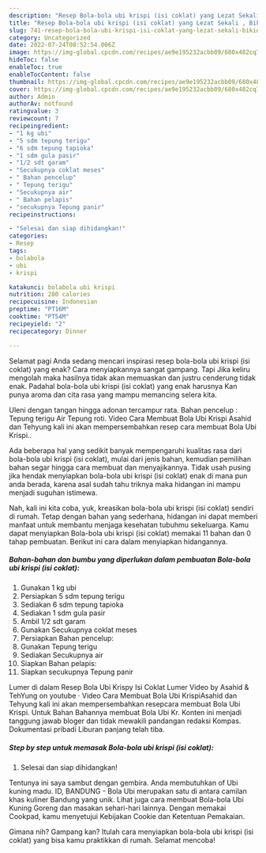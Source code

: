 ```yaml
---
description: "Resep Bola-bola ubi krispi (isi coklat) yang Lezat Sekali , Bikin Ngiler"
title: "Resep Bola-bola ubi krispi (isi coklat) yang Lezat Sekali , Bikin Ngiler"
slug: 741-resep-bola-bola-ubi-krispi-isi-coklat-yang-lezat-sekali-bikin-ngiler
category: Uncategorized
date: 2022-07-24T08:52:54.006Z
image: https://img-global.cpcdn.com/recipes/ae9e195232acbb09/680x482cq70/bola-bola-ubi-krispi-isi-coklat-foto-resep-utama.jpg
hideToc: false
enableToc: true
enableTocContent: false
thumbnail: https://img-global.cpcdn.com/recipes/ae9e195232acbb09/680x482cq70/bola-bola-ubi-krispi-isi-coklat-foto-resep-utama.jpg
cover: https://img-global.cpcdn.com/recipes/ae9e195232acbb09/680x482cq70/bola-bola-ubi-krispi-isi-coklat-foto-resep-utama.jpg
author: Admin
authorAv: notfound
ratingvalue: 3
reviewcount: 7
recipeingredient:
- "1 kg ubi"
- "5 sdm tepung terigu"
- "6 sdm tepung tapioka"
- "1 sdm gula pasir"
- "1/2 sdt garam"
- "Secukupnya coklat meses"
- " Bahan pencelup"
- " Tepung terigu"
- "Secukupnya air"
- " Bahan pelapis"
- "secukupnya Tepung panir"
recipeinstructions:

- "Selesai dan siap dihidangkan!"
categories:
- Resep
tags:
- bolabola
- ubi
- krispi

katakunci: bolabola ubi krispi 
nutrition: 280 calories
recipecuisine: Indonesian
preptime: "PT16M"
cooktime: "PT54M"
recipeyield: "2"
recipecategory: Dinner

---
```



Selamat pagi Anda sedang mencari inspirasi resep bola-bola ubi krispi (isi coklat) yang enak? Cara menyiapkannya sangat gampang. Tapi Jika keliru mengolah maka hasilnya tidak akan memuaskan dan justru cenderung tidak enak. Padahal bola-bola ubi krispi (isi coklat) yang enak harusnya Kan punya aroma dan cita rasa yang mampu memancing selera kita.


Uleni dengan tangan hingga adonan tercampur rata. Bahan pencelup : Tepung terigu Air Tepung roti. Video Cara Membuat Bola Ubi Krispi Asahid dan Tehyung kali ini akan mempersembahkan resep cara membuat Bola Ubi Krispi..

Ada beberapa hal yang sedikit banyak mempengaruhi kualitas rasa dari bola-bola ubi krispi (isi coklat), mulai dari jenis bahan, kemudian pemilihan bahan segar hingga cara membuat dan menyajikannya. Tidak usah pusing jika hendak menyiapkan bola-bola ubi krispi (isi coklat) enak di mana pun anda berada, karena asal sudah tahu triknya maka hidangan ini mampu menjadi suguhan istimewa.


Nah, kali ini kita coba, yuk, kreasikan bola-bola ubi krispi (isi coklat) sendiri di rumah. Tetap dengan bahan yang sederhana, hidangan ini dapat memberi manfaat untuk membantu menjaga kesehatan tubuhmu sekeluarga. Kamu dapat menyiapkan Bola-bola ubi krispi (isi coklat) memakai 11 bahan dan 0 tahap pembuatan. Berikut ini cara dalam menyiapkan hidangannya.

<!--inarticleads1-->

##### Bahan-bahan dan bumbu yang diperlukan dalam pembuatan Bola-bola ubi krispi (isi coklat):

1. Gunakan 1 kg ubi
1. Persiapkan 5 sdm tepung terigu
1. Sediakan 6 sdm tepung tapioka
1. Sediakan 1 sdm gula pasir
1. Ambil 1/2 sdt garam
1. Gunakan Secukupnya coklat meses
1. Persiapkan  Bahan pencelup:
1. Gunakan  Tepung terigu
1. Sediakan Secukupnya air
1. Siapkan  Bahan pelapis:
1. Siapkan secukupnya Tepung panir


Lumer di dalam Resep Bola Ubi Krispy Isi Coklat Lumer Video by Asahid &amp; TehYung on youtube · Video Cara Membuat Bola Ubi KrispiAsahid dan Tehyung kali ini akan mempersembahkan resepcara membuat Bola Ubi Krispi. Untuk Bahan Bahannya membuat Bola Ubi Kr. Konten ini menjadi tanggung jawab bloger dan tidak mewakili pandangan redaksi Kompas. Dokumentasi pribadi Liburan panjang telah tiba. 

<!--inarticleads2-->

##### Step by step untuk memasak Bola-bola ubi krispi (isi coklat):


1. Selesai dan siap dihidangkan!

Tentunya ini saya sambut dengan gembira. Anda membutuhkan of Ubi kuning madu. ID, BANDUNG - Bola Ubi merupakan satu di antara camilan khas kuliner Bandung yang unik. Lihat juga cara membuat Bola-bola Ubi Kuning Goreng dan masakan sehari-hari lainnya. Dengan memakai Cookpad, kamu menyetujui Kebijakan Cookie dan Ketentuan Pemakaian. 

Gimana nih? Gampang kan? Itulah cara menyiapkan bola-bola ubi krispi (isi coklat) yang bisa kamu praktikkan di rumah. Selamat mencoba!

